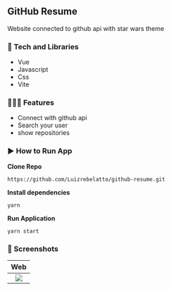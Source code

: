## GitHub Resume

Website connected to github api with star wars theme

### 📱 Tech and Libraries

- Vue
- Javascript
- Css
- Vite

### 👨🏻‍💻 Features
- Connect with github api
- Search your user
- show repositories

### ▶️ How to Run App

**Clone Repo**

```
https://github.com/Luizrebelatto/github-resume.git
```

**Install dependencies**

```
yarn
```

**Run Application**

```
yarn start
```

### 📱 Screenshots

 |              Web               |
| :----------------------------------------: |
 | ![](https://github.com/user-attachments/assets/c573ec1f-ef71-4183-a3b8-701fa86344b0) |

